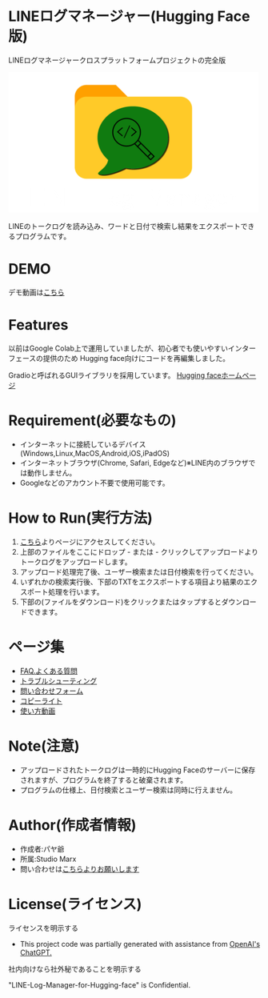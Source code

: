 # LINEログマネージャー(Hugging Face版)
LINEログマネージャークロスプラットフォームプロジェクトの完全版

<img src="https://github.com/X1288664/LINE-Log-Manager-for-Hugging-face/blob/Used-Files/Logo-name.png" width="500">

LINEのトークログを読み込み、ワードと日付で検索し結果をエクスポートできるプログラムです。
# DEMO
デモ動画は[こちら](https://youtu.be/j2GJtO5BydA)
# Features
以前はGoogle Colab上で運用していましたが、初心者でも使いやすいインターフェースの提供のため
Hugging face向けにコードを再編集しました。

Gradioと呼ばれるGUIライブラリを採用しています。
[Hugging faceホームページ](https://huggingface.co/)
# Requirement(必要なもの)
* インターネットに接続しているデバイス(Windows,Linux,MacOS,Android,iOS,iPadOS)
* インターネットブラウザ(Chrome, Safari, Edgeなど)※LINE内のブラウザでは動作しません。
* Googleなどのアカウント不要で使用可能です。
# How to Run(実行方法)
1. [こちら](https://huggingface.co/spaces/SPARC64/HERMES-XP-2025)よりページにアクセスしてください。
2. 上部のファイルをここにドロップ - または - クリックしてアップロードよりトークログをアップロードします。
3. アップロード処理完了後、ユーザー検索または日付検索を行ってください。
4. いずれかの検索実行後、下部のTXTをエクスポートする項目より結果のエクスポート処理を行います。
5. 下部の(ファイルをダウンロード)をクリックまたはタップするとダウンロードできます。
# ページ集
* [FAQ.よくある質問](https://github.com/X1288664/LINE-Log-Manager-for-Hugging-face/blob/Q%26A/README.md)
* [トラブルシューティング](https://github.com/X1288664/LINE-Log-Manager-for-Hugging-face/blob/troubleshooting/README.md)
* [問い合わせフォーム](https://forms.gle/mAUj1CdhufHFbiWs7)
* [コピーライト](https://github.com/X1288664/LINE-Log-Manager-for-Hugging-face/blob/copyright/README.md)
* [使い方動画](https://youtu.be/j2GJtO5BydA)

# Note(注意)
* アップロードされたトークログは一時的にHugging Faceのサーバーに保存されますが、プログラムを終了すると破棄されます。
* プログラムの仕様上、日付検索とユーザー検索は同時に行えません。

# Author(作成者情報)

* 作成者:パヤ爺
* 所属:Studio Marx
* 問い合わせは[こちらよりお願いします](https://forms.gle/cQrvEu6Q4q94MjCSA)

# License(ライセンス)
ライセンスを明示する

* This project code was partially generated with assistance from [OpenAI's ChatGPT.](https://chatgpt.com/)

社内向けなら社外秘であることを明示する

"LINE-Log-Manager-for-Hugging-face" is Confidential.
